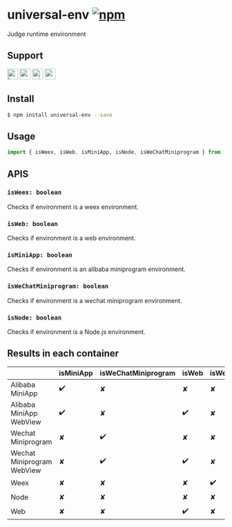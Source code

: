 # universal-env [![npm](https://img.shields.io/npm/v/universal-env.svg)](https://www.npmjs.com/package/universal-env)

Judge runtime environment

## Support
<img alt="browser" src="https://gw.alicdn.com/tfs/TB1uYFobGSs3KVjSZPiXXcsiVXa-200-200.svg" width="25px" height="25px" /> <img alt="weex" src="https://gw.alicdn.com/tfs/TB1jM0ebMaH3KVjSZFjXXcFWpXa-200-200.svg" width="25px" height="25px" /> <img alt="miniApp" src="https://gw.alicdn.com/tfs/TB1bBpmbRCw3KVjSZFuXXcAOpXa-200-200.svg" width="25px" height="25px" /> <img alt="wechatMiniprogram" src="https://img.alicdn.com/tfs/TB1slcYdxv1gK0jSZFFXXb0sXXa-200-200.svg" width="25px" height="25px">

## Install
```bash
$ npm install universal-env --save
```

## Usage
```javascript
import { isWeex, isWeb, isMiniApp, isNode, isWeChatMiniprogram } from 'universal-env';

```

## APIS
### `isWeex: boolean`
Checks if environment is a weex environment.

### `isWeb: boolean`
Checks if environment is a web environment.

### `isMiniApp: boolean`
Checks if environment is an alibaba miniprogram environment.

### `isWeChatMiniprogram: boolean`
Checks if environment is a wechat miniprogram environment.

### `isNode: boolean`
Checks if environment is a Node.js environment.

## Results in each container

|                    | isMiniApp | isWeChatMiniprogram | isWeb | isWeex | isNode |
| ------------------ | --------- | ------------------- | ----- | ------ | ------ |
| Alibaba MiniApp         | ✔️         | ✘                   | ✘     | ✘      | ✘      |
| Alibaba MiniApp WebView | ✔️         | ✘                   | ✔️     | ✘      | ✘      |
| Wechat Miniprogram         | ✘         | ✔️                   | ✘     | ✘      | ✘      |
| Wechat Miniprogram WebView | ✘         | ✔️                   | ✔️     | ✘      | ✘      |
| Weex               | ✘         | ✘                   | ✘     | ✔️      | ✘      |
| Node               | ✘         | ✘                   | ✘     | ✘      | ✔️      |
| Web                | ✘         | ✘                   | ✔️     | ✘      | ✘      |


